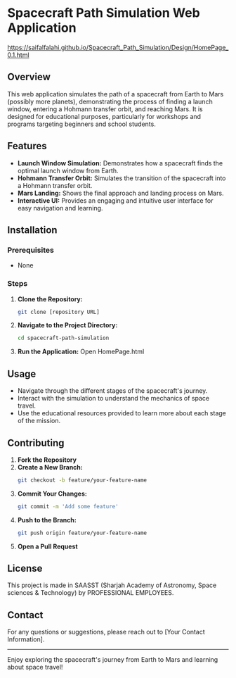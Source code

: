 # Spacecraft Path Simulation Web Application

https://saifalfalahi.github.io/Spacecraft_Path_Simulation/Design/HomePage_0.1.html

## Overview
This web application simulates the path of a spacecraft from Earth to Mars (possibly more planets), demonstrating the process of finding a launch window, entering a Hohmann transfer orbit, and reaching Mars. It is designed for educational purposes, particularly for workshops and programs targeting beginners and school students.

## Features
- **Launch Window Simulation:** Demonstrates how a spacecraft finds the optimal launch window from Earth.
- **Hohmann Transfer Orbit:** Simulates the transition of the spacecraft into a Hohmann transfer orbit.
- **Mars Landing:** Shows the final approach and landing process on Mars.
- **Interactive UI:** Provides an engaging and intuitive user interface for easy navigation and learning.

## Installation
### Prerequisites
- None

### Steps
1. **Clone the Repository:**
   ```sh
   git clone [repository URL]
   ```
2. **Navigate to the Project Directory:**
   ```sh
   cd spacecraft-path-simulation
   ```
3. **Run the Application:**
   Open HomePage.html

## Usage
- Navigate through the different stages of the spacecraft's journey.
- Interact with the simulation to understand the mechanics of space travel.
- Use the educational resources provided to learn more about each stage of the mission.

## Contributing
1. **Fork the Repository**
2. **Create a New Branch:**
   ```sh
   git checkout -b feature/your-feature-name
   ```
3. **Commit Your Changes:**
   ```sh
   git commit -m 'Add some feature'
   ```
4. **Push to the Branch:**
   ```sh
   git push origin feature/your-feature-name
   ```
5. **Open a Pull Request**

## License
This project is made in SAASST (Sharjah Academy of Astronomy, Space sciences & Technology) by PROFESSIONAL EMPLOYEES.

## Contact
For any questions or suggestions, please reach out to [Your Contact Information].

---

Enjoy exploring the spacecraft's journey from Earth to Mars and learning about space travel!
